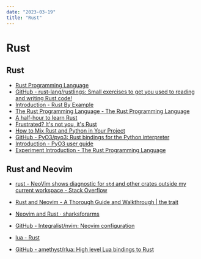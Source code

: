 ```yaml
---
date: "2023-03-19"
title: "Rust"
---
```

<!-- markdownlint-disable MD025 -->
# Rust
<!-- markdownlint-enable MD025 -->

## Rust

* [Rust Programming Language](https://www.rust-lang.org)
* [GitHub - rust-lang/rustlings: Small exercises to get you used to reading and writing Rust code!](https://github.com/rust-lang/rustlings/)
* [Introduction - Rust By Example](https://doc.rust-lang.org/stable/rust-by-example/)
* [The Rust Programming Language - The Rust Programming Language](https://doc.rust-lang.org/book/title-page.html)
* [A half-hour to learn Rust](https://fasterthanli.me/articles/a-half-hour-to-learn-rust)
* [Frustrated? It's not you, it's Rust](https://fasterthanli.me/articles/frustrated-its-not-you-its-rust)
* [How to Mix Rust and Python in Your Project](https://medium.com/@MatthieuL49/a-mixed-rust-python-project-24491e2af424)
* [GitHub - PyO3/pyo3: Rust bindings for the Python interpreter](https://github.com/PyO3/pyo3)
* [Introduction - PyO3 user guide](https://pyo3.rs/)
* [Experiment Introduction - The Rust Programming Language](https://rust-book.cs.brown.edu)

## Rust and Neovim
 
* [rust - NeoVim shows diagnostic for `std` and other crates outside my current workspace - Stack Overflow](https://stackoverflow.com/questions/75544704/neovim-shows-diagnostic-for-std-and-other-crates-outside-my-current-workspace)
* [Rust and Neovim - A Thorough Guide and Walkthrough | the trait](https://rsdlt.github.io/posts/rust-nvim-ide-guide-walkthrough-development-debug/)
* [Neovim and Rust · sharksforarms](https://sharksforarms.dev/posts/neovim-rust/)
* [GitHub - Integralist/nvim: Neovim configuration](https://github.com/integralist/nvim)

* [lua - Rust](https://docs.rs/lua/latest/lua/)
* [GitHub - amethyst/rlua: High level Lua bindings to Rust](https://github.com/amethyst/rlua)

